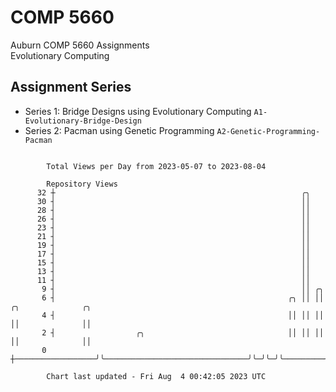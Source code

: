 # COMP 5660
Auburn COMP 5660 Assignments  
Evolutionary Computing

## Assignment Series
- Series 1: Bridge Designs using Evolutionary Computing `A1-Evolutionary-Bridge-Design`
- Series 2: Pacman using Genetic Programming `A2-Genetic-Programming-Pacman`

```

        Total Views per Day from 2023-05-07 to 2023-08-04

        Repository Views
      32 ┼                                                       ╭╮
      30 ┤                                                       ││
      28 ┤                                                       ││
      26 ┤                                                       ││
      23 ┤                                                       ││
      21 ┤                                                       ││
      19 ┤                                                       ││
      17 ┤                                                       ││
      15 ┤                                                       ││
      13 ┤                                                       ││
      11 ┤                                                       ││
       9 ┤                                                       ││ ╭╮
       6 ┤                                                    ╭╮ ││ ││         ╭╮              ╭╮
       4 ┤                                                    ││ ││ ││         ││              ││
       2 ┤                  ╭╮                                ││ ││ ││         ││              ││
       0 ┼──────────────────╯╰────────────────────────────────╯╰─╯╰─╯╰─────────╯╰──────────────╯╰──

        Chart last updated - Fri Aug  4 00:42:05 2023 UTC
        
```
